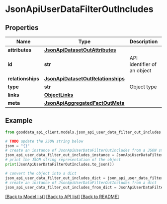 # JsonApiUserDataFilterOutIncludes


## Properties

Name | Type | Description | Notes
------------ | ------------- | ------------- | -------------
**attributes** | [**JsonApiDatasetOutAttributes**](JsonApiDatasetOutAttributes.md) |  | 
**id** | **str** | API identifier of an object | 
**relationships** | [**JsonApiDatasetOutRelationships**](JsonApiDatasetOutRelationships.md) |  | [optional] 
**type** | **str** | Object type | 
**links** | [**ObjectLinks**](ObjectLinks.md) |  | [optional] 
**meta** | [**JsonApiAggregatedFactOutMeta**](JsonApiAggregatedFactOutMeta.md) |  | [optional] 

## Example

```python
from gooddata_api_client.models.json_api_user_data_filter_out_includes import JsonApiUserDataFilterOutIncludes

# TODO update the JSON string below
json = "{}"
# create an instance of JsonApiUserDataFilterOutIncludes from a JSON string
json_api_user_data_filter_out_includes_instance = JsonApiUserDataFilterOutIncludes.from_json(json)
# print the JSON string representation of the object
print(JsonApiUserDataFilterOutIncludes.to_json())

# convert the object into a dict
json_api_user_data_filter_out_includes_dict = json_api_user_data_filter_out_includes_instance.to_dict()
# create an instance of JsonApiUserDataFilterOutIncludes from a dict
json_api_user_data_filter_out_includes_from_dict = JsonApiUserDataFilterOutIncludes.from_dict(json_api_user_data_filter_out_includes_dict)
```
[[Back to Model list]](../README.md#documentation-for-models) [[Back to API list]](../README.md#documentation-for-api-endpoints) [[Back to README]](../README.md)


